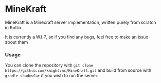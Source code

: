 # MineKraft

MineKraft is a Minecraft server implementation, written purely from scratch in Kotlin.

It is currently a W.I.P, so if you find any bugs, feel free to make an issue about them

### Usage

You can clone the repository with `git clone https://github.com/knightzmc/MineKraft.git`
and build from source with `gradle shadowJar` if you wish to run the server.